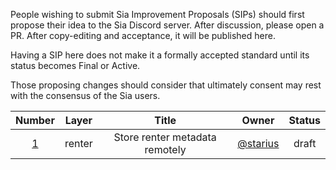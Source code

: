 People wishing to submit Sia Improvement Proposals (SIPs) should first propose their idea to the Sia Discord server. After discussion, please open a PR. After copy-editing and acceptance, it will be published here.

Having a SIP here does not make it a formally accepted standard until its status becomes Final or Active.

Those proposing changes should consider that ultimately consent may rest with the consensus of the Sia users.

| Number  | Layer   | Title                          | Owner             | Status  |
| :-----: | :-----: | :----------------------------: | :---------------: | :-----: |
| [1][1]  | renter  | Store renter metadata remotely | [@starius][starius] | draft |

[1]: sip-0001-remote-metadata
[starius]: https://github.com/starius
